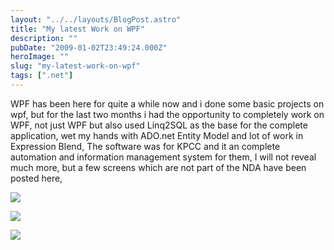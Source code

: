 ```yaml
---
layout: "../../layouts/BlogPost.astro"
title: "My latest Work on WPF"
description: ""
pubDate: "2009-01-02T23:49:24.000Z"
heroImage: ""
slug: "my-latest-work-on-wpf"
tags: [".net"]
---
```


WPF has been here for quite a while now and i done some basic projects on wpf, but for the last two months i had the opportunity to completely work on WPF, not just WPF but also used Linq2SQL as the base for the complete application, wet my hands with ADO.net Entity Model and lot of work in Expression Blend,
The software was for KPCC and it an complete automation and information management system for them, I will not reveal much more, but a few screens which are not part of the NDA have been posted here, 

![](/content/images/2013/Dec/kpcc1_300x190.png)

![](/content/images/2013/Dec/kpcc2_300x190.png)

![](/content/images/2013/Dec/kpcc3_300x190.png)

